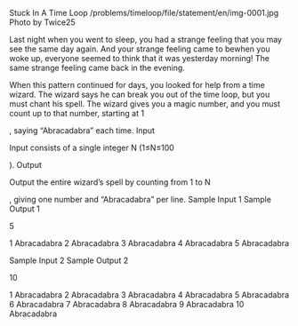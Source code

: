 
Stuck In A Time Loop
/problems/timeloop/file/statement/en/img-0001.jpg
Photo by Twice25

Last night when you went to sleep, you had a strange feeling that you may see the same day again. And your strange feeling came to bewhen you woke up, everyone seemed to think that it was yesterday morning! The same strange feeling came back in the evening.

When this pattern continued for days, you looked for help from a time wizard. The wizard says he can break you out of the time loop, but you must chant his spell. The wizard gives you a magic number, and you must count up to that number, starting at 1

, saying “Abracadabra” each time.
Input

Input consists of a single integer N
(1≤N≤100

).
Output

Output the entire wizard’s spell by counting from 1
to N

, giving one number and “Abracadabra” per line.
Sample Input 1 	Sample Output 1

5

	

1 Abracadabra
2 Abracadabra
3 Abracadabra
4 Abracadabra
5 Abracadabra

Sample Input 2 	Sample Output 2

10

	

1 Abracadabra
2 Abracadabra
3 Abracadabra
4 Abracadabra
5 Abracadabra
6 Abracadabra
7 Abracadabra
8 Abracadabra
9 Abracadabra
10 Abracadabra
